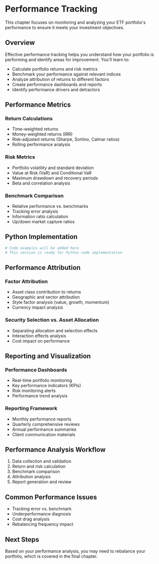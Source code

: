 # Performance Tracking

This chapter focuses on monitoring and analyzing your ETF portfolio's performance to ensure it meets your investment objectives.

## Overview

Effective performance tracking helps you understand how your portfolio is performing and identify areas for improvement. You'll learn to:

- Calculate portfolio returns and risk metrics
- Benchmark your performance against relevant indices
- Analyze attribution of returns to different factors
- Create performance dashboards and reports
- Identify performance drivers and detractors

## Performance Metrics

### Return Calculations
- Time-weighted returns
- Money-weighted returns (IRR)
- Risk-adjusted returns (Sharpe, Sortino, Calmar ratios)
- Rolling performance analysis

### Risk Metrics
- Portfolio volatility and standard deviation
- Value at Risk (VaR) and Conditional VaR
- Maximum drawdown and recovery periods
- Beta and correlation analysis

### Benchmark Comparison
- Relative performance vs. benchmarks
- Tracking error analysis
- Information ratio calculation
- Up/down market capture ratios

## Python Implementation

```python
# Code examples will be added here
# This section is ready for Python code implementation
```

## Performance Attribution

### Factor Attribution
- Asset class contribution to returns
- Geographic and sector attribution
- Style factor analysis (value, growth, momentum)
- Currency impact analysis

### Security Selection vs. Asset Allocation
- Separating allocation and selection effects
- Interaction effects analysis
- Cost impact on performance

## Reporting and Visualization

### Performance Dashboards
- Real-time portfolio monitoring
- Key performance indicators (KPIs)
- Risk monitoring alerts
- Performance trend analysis

### Reporting Framework
- Monthly performance reports
- Quarterly comprehensive reviews
- Annual performance summaries
- Client communication materials

## Performance Analysis Workflow

1. Data collection and validation
2. Return and risk calculation
3. Benchmark comparison
4. Attribution analysis
5. Report generation and review

## Common Performance Issues

- Tracking error vs. benchmark
- Underperformance diagnosis
- Cost drag analysis
- Rebalancing frequency impact

## Next Steps

Based on your performance analysis, you may need to rebalance your portfolio, which is covered in the final chapter.

